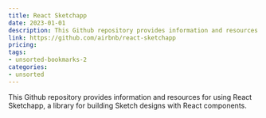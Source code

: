 ```yaml
---
title: React Sketchapp
date: 2023-01-01
description: This Github repository provides information and resources for using React Sketchapp, a library for building Sketch designs with React components.
link: https://github.com/airbnb/react-sketchapp
pricing: 
tags: 
- unsorted-bookmarks-2 
categories: 
- unsorted 
---
```


This Github repository provides information and resources for using React Sketchapp, a library for building Sketch designs with React components.